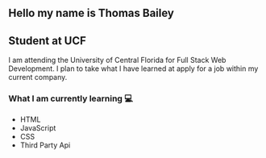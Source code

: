 Hello my name is Thomas Bailey
------------------------------------------

Student at UCF
------------------------------------------

I am attending the University of Central Florida for Full Stack Web Development. I plan to take what I have learned at apply for a job within my current company.

### What I am currently learning :computer:

* HTML
* JavaScript
* CSS
* Third Party Api
